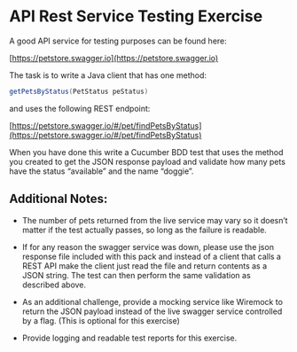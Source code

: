 # API Rest Service Testing Exercise

A good API service for testing purposes can be found here:

[https://petstore.swagger.io](https://petstore.swagger.io)

The task is to write a Java client that has one method: 
```java
getPetsByStatus(PetStatus peStatus)
```

and uses the following REST endpoint:

[https://petstore.swagger.io/#/pet/findPetsByStatus](https://petstore.swagger.io/#/pet/findPetsByStatus)

When you have done this write a Cucumber BDD test that uses the method you created to get the JSON response payload and validate how many pets have the status “available” and the name “doggie”.

## Additional Notes:

- The number of pets returned from the live service may vary so it doesn’t matter if the test actually passes, so long as the failure is readable.

- If for any reason the swagger service was down, please use the json response file included with this pack and instead of a client that calls a REST API make the client just read the file and return contents as a JSON string.  The test can then perform the same validation as described above.

- As an additional challenge, provide a mocking service like Wiremock to return the JSON payload instead of the live swagger service controlled by a flag. (This is optional for this exercise)

- Provide logging and readable test reports for this exercise.